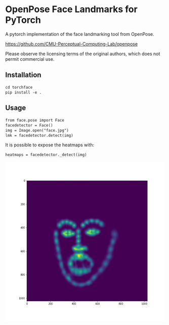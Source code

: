 # OpenPose Face Landmarks for PyTorch

A pytorch implementation of the face landmarking tool from OpenPose.

<https://github.com/CMU-Perceptual-Computing-Lab/openpose>

Please observe the licensing terms of the original authors, which does not permit
commercial use.

## Installation

    cd torchface
    pip install -e .

## Usage

    from face.pose import Face
    facedetector = Face()
    img = Image.open("face.jpg")
    lmk = facedetector.detect(img)

It is possible to expose the heatmaps with:

    heatmaps = facedetector._detect(img)

![heatmap](img/heatmap.jpg)

